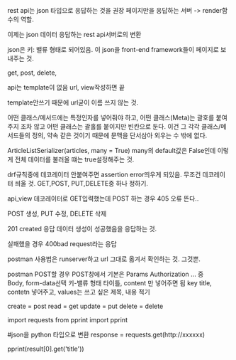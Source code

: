 rest api는 json 타입으로 응답하는 것을 권장
페이지만을 응답하는 서버 -> render함수의 역할.

이제는 json 데이터 응답하는 rest api서버로의 변환

json은
키: 밸류 형태로 되어있음.
이 json을 front-end framework들이 페이지로 보내주는 것.

get, post, delete, 

api는
template이 없음
url, view작성하면 끝

template안쓰기 때문에 url굳이 이름 쓰지 않는 것.

어떤 클래스/메서드에는 특정인자를 넣어줘야 하고, 어떤 클래스(Meta)는 괄호를 붙여주지 조차 않고
어떤 클래스는 괄홀를 붙이지만 빈칸으로 둔다.
이건 그 각각 클래스/메서드들의 정의, 약속 같은 것이기 때문에 문맥을 단서삼아 외우는 수 밖에 없다.

ArticleListSerializer(articles, many = True)
many의 default값은 False인데 이렇게 전체 데이터를 불러올 떄는 true설정해주는 것.

drf규칙중에 데코레이터 안붙여주면 assertion error띄우게 되있음. 무조건 데코레이터 씌울 것. GET,POST, PUT,DELETE중 하나 정하기.

api_view 데코레이터로 GET입력했는데
POST 하는 경우 405 오류 뜬다..

POST 생성, PUT 수정, DELETE 삭제

201 created 응답
데이터 생성이 성공했음을 응답하는 것.

실패했을 경우 
400bad request라는 응답 

postman 사용법은 runserver하고 url 그대로 옮겨서 확인하는 것.
그것뿐.

postman POST할 경우 POST창에서
기본은 Params Authorization ... 중\
Body, form-data선택
키-밸류 형태
타이틀, content 만 넣어주면 됨
key title, contetn 넣어주고, values는 쓰고 싶은 제목, 내용 적기

create = post
read = get
update = put
delete = delete

import requests
from pprint import pprint

#json을 python 타입으로 변환
response = requests.get(http://xxxxxx)

pprint(result[0].get('title'))
